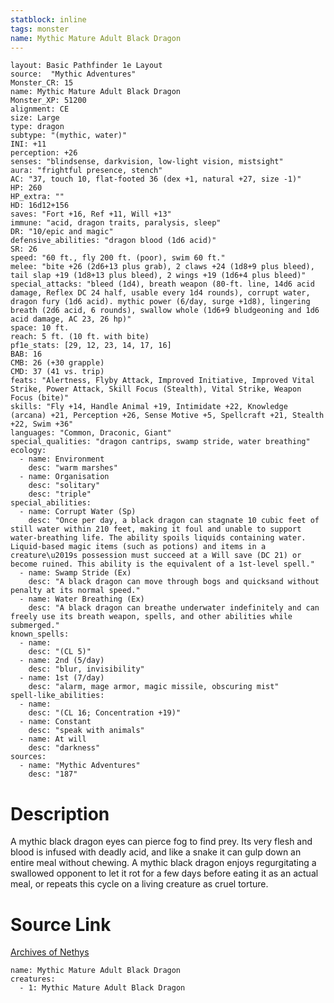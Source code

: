 ```yaml
---
statblock: inline
tags: monster
name: Mythic Mature Adult Black Dragon
---
```

```statblock
layout: Basic Pathfinder 1e Layout
source:  "Mythic Adventures"
Monster_CR: 15
name: Mythic Mature Adult Black Dragon
Monster_XP: 51200
alignment: CE
size: Large
type: dragon
subtype: "(mythic, water)"
INI: +11
perception: +26
senses: "blindsense, darkvision, low-light vision, mistsight"
aura: "frightful presence, stench"
AC: "37, touch 10, flat-footed 36 (dex +1, natural +27, size -1)"
HP: 260
HP_extra: ""
HD: 16d12+156
saves: "Fort +16, Ref +11, Will +13"
immune: "acid, dragon traits, paralysis, sleep"
DR: "10/epic and magic"
defensive_abilities: "dragon blood (1d6 acid)"
SR: 26
speed: "60 ft., fly 200 ft. (poor), swim 60 ft."
melee: "bite +26 (2d6+13 plus grab), 2 claws +24 (1d8+9 plus bleed), tail slap +19 (1d8+13 plus bleed), 2 wings +19 (1d6+4 plus bleed)"
special_attacks: "bleed (1d4), breath weapon (80-ft. line, 14d6 acid damage, Reflex DC 24 half, usable every 1d4 rounds), corrupt water, dragon fury (1d6 acid). mythic power (6/day, surge +1d8), lingering breath (2d6 acid, 6 rounds), swallow whole (1d6+9 bludgeoning and 1d6 acid damage, AC 23, 26 hp)"
space: 10 ft.
reach: 5 ft. (10 ft. with bite)
pf1e_stats: [29, 12, 23, 14, 17, 16]
BAB: 16
CMB: 26 (+30 grapple)
CMD: 37 (41 vs. trip)
feats: "Alertness, Flyby Attack, Improved Initiative, Improved Vital Strike, Power Attack, Skill Focus (Stealth), Vital Strike, Weapon Focus (bite)"
skills: "Fly +14, Handle Animal +19, Intimidate +22, Knowledge (arcana) +21, Perception +26, Sense Motive +5, Spellcraft +21, Stealth +22, Swim +36"
languages: "Common, Draconic, Giant"
special_qualities: "dragon cantrips, swamp stride, water breathing"
ecology:
  - name: Environment
    desc: "warm marshes"
  - name: Organisation
    desc: "solitary"
    desc: "triple"
special_abilities:
  - name: Corrupt Water (Sp)
    desc: "Once per day, a black dragon can stagnate 10 cubic feet of still water within 210 feet, making it foul and unable to support water-breathing life. The ability spoils liquids containing water. Liquid-based magic items (such as potions) and items in a creature\u2019s possession must succeed at a Will save (DC 21) or become ruined. This ability is the equivalent of a 1st-level spell."
  - name: Swamp Stride (Ex)
    desc: "A black dragon can move through bogs and quicksand without penalty at its normal speed."
  - name: Water Breathing (Ex)
    desc: "A black dragon can breathe underwater indefinitely and can freely use its breath weapon, spells, and other abilities while submerged."
known_spells:
  - name:
    desc: "(CL 5)"
  - name: 2nd (5/day)
    desc: "blur, invisibility"
  - name: 1st (7/day)
    desc: "alarm, mage armor, magic missile, obscuring mist"
spell-like_abilities:
  - name:
    desc: "(CL 16; Concentration +19)"
  - name: Constant
    desc: "speak with animals"
  - name: At will
    desc: "darkness"
sources:
  - name: "Mythic Adventures"
    desc: "187"
```
# Description
A mythic black dragon eyes can pierce fog to find prey. Its very flesh and blood is infused with deadly acid, and like a snake it can gulp down an entire meal without chewing. A mythic black dragon enjoys regurgitating a swallowed opponent to let it rot for a few days before eating it as an actual meal, or repeats this cycle on a living creature as cruel torture.
# Source Link
[Archives of Nethys](https://aonprd.com/MythicMonsterDisplay.aspx?ItemName=Mature%20Adult%20Black%20Dragon)
```encounter-table
name: Mythic Mature Adult Black Dragon
creatures:
  - 1: Mythic Mature Adult Black Dragon
```
